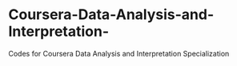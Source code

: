 # Coursera-Data-Analysis-and-Interpretation-
Codes for Coursera Data Analysis and Interpretation Specialization
